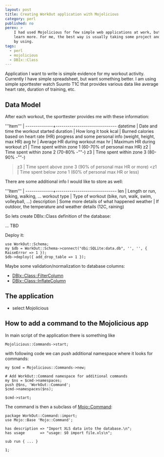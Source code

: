 ```yaml
---
layout: post
title: Creating WorkOut application with Mojolicious
category: perl
published: no
perex: >
    I had used Mojolicious for few simple web applications at work, but wanted to
    learn more. For me, the best way is usually taking some project and learn
    by using.
tags:
  - perl
  - mojolicious
  - DBIx::Class
---
```

Application I want to write is simple evidence for my workout activity. 
Currently I have simple spreadsheet, but want something better. I am using 
simple sporttester watch Suunto T1C that provides various data like average 
heart rate, duration of training, etc. 

## Data Model

After each workout, the sporttester provides me with these information:

'''Item'''    | 
--------------+-------------------------------
datetime      | Date and time the workout started
duration      | How long it took
kcal          | Burned calories based on heart rate (HR) progress and some personal info (weight, height, max HR)
avg hr        | Average HR during workout
max hr        | Maximum HR during workout
z1            | Time spent within zone 1 (60-70% of personal max HR)
z2            | Time spent within zone 2 (70-80% -""-)
z3            | Time spent within zone 3 (80-90% -""-)
>z3           | Time spent above zone 3 (90% of personal max HR or more)
<z1           | Time spent below zone 1 (60% of personal max HR or less)

There are some additional info I would like to store as well:

'''Item'''    | 
--------------+-------------------------------
len           | Length or run, biking, walking, ...
workout type  | Type of workout (bike, run, walk, swim, volleyball, ...)
description   | Some more details of what happened
weather       | If outdoor, the temperature and weather details (12C, raining)

So lets create DBIx::Class definition of the database:

... TBD

Deploy it:

    use WorkOut::Schema;
    my $db = WorkOut::Schema->connect("dbi:SQLite:data.db", '', '', { RaiseError => 1 });
    $db->deploy({ add_drop_table => 1 });

Maybe some validation/normalization to database columns:

 - [DBIx::Class::FilterColumn](https://metacpan.org/module/DBIx::Class::FilterColumn)
 - [DBIx::Class::InflateColumn](https://metacpan.org/module/DBIx::Class::InflateColumn)

## The application

 - select Mojolicious

## How to add a command to the Mojolicious app

In main script of the application there is something like

    Mojolicious::Commands->start;

with following code we can push additional namespace where it looks for commands:

    my $cmd = Mojolicious::Commands->new;

    # Add WorkOut::Command namespace for additional commands
    my $ns = $cmd->namespaces;
    push @$ns, 'WorkOut::Command';
    $cmd->namespaces($ns);

    $cmd->start; 

The command is then a subclass of [Mojo::Command](...):

    package WorkOut::Command::import;
    use Mojo::Base 'Mojo::Command';

    has description => "Import XLS data into the database.\n";
    has usage       => "usage: $0 import file.xls\n";

    sub run { ... }
    
    1;

